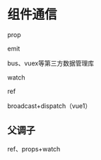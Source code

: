 
# 组件通信

prop

emit

bus、vuex等第三方数据管理库

watch

ref

broadcast+dispatch（vue1）

## 父调子

ref、props+watch

